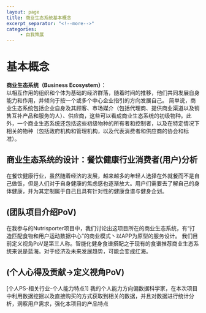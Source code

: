 ```yaml
---
layout: page
title: 商业生态系统基本概念
excerpt_separator: "<!--more-->"
categories:
     - 自我策展
---
```

# 基本概念
<!--more-->
**商业生态系统（Business Ecosystem）**：  
以相互作用的组织和个体为基础的经济群落，随着时间的推移，他们共同发展自身能力和作用，并倾向于按一个或多个中心企业指引的方向发展自己。
简单说，商业生态系统包括企业自身及其顾客、市场媒介（包括代理商、提供商业渠道以及销售互补产品和服务的人）、供应商，这些可以看成商业生态系统的初级物种。此外，一个商业生态系统还包括这些初级物种的所有者和控制者，以及在特定情况下相关的物种（包括政府机构和管理机构，以及代表消费者和供应商的协会和标准）。

## 商业生态系统的设计：餐饮健康行业消费者(用户)分析

在餐饮健康行业，虽然随着经济的发展，越来越多的年轻人选择在外就餐而不是自己做饭，但是人们对于自身健康的焦虑感也逐渐放大。用户们需要去了解自己的身体健康，并为其定制属于自己且具有针对性的健康食谱与健身企划。

## (团队项目介绍PoV)
在我参与的Nutrisporter项目中，我们讨论出这项目所在的商业生态系统，有“打造匹配食物和用户运动数据中心”的商业模式丶以APP为原型的服务设计。
我们目前定义视角PoV是第三人称。智能化健身食谱搭配之于现有的食谱推荐商业生态系统来说是蓝海。对于经济及未来发展趋势，可能会变成红海。

## (个人心得及贡献→定义视角PoV)
[个人PS-相关行业-个人能力特点1]
我的个人能力方向偏数据科学家，在本次项目中利用数据挖掘以及直接购买的方式获取到相关的数据，并且对数据进行统计分析，洞察用户需求，强化本项目的产品特点
